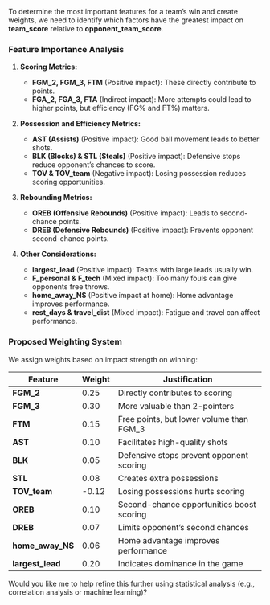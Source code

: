 To determine the most important features for a team’s win and create weights, we need to identify which factors have the greatest impact on **team_score** relative to **opponent_team_score**. 

### **Feature Importance Analysis**
1. **Scoring Metrics:**
   - **FGM_2, FGM_3, FTM** (Positive impact): These directly contribute to points.
   - **FGA_2, FGA_3, FTA** (Indirect impact): More attempts could lead to higher points, but efficiency (FG% and FT%) matters.
   
2. **Possession and Efficiency Metrics:**
   - **AST (Assists)** (Positive impact): Good ball movement leads to better shots.
   - **BLK (Blocks) & STL (Steals)** (Positive impact): Defensive stops reduce opponent’s chances to score.
   - **TOV & TOV_team** (Negative impact): Losing possession reduces scoring opportunities.

3. **Rebounding Metrics:**
   - **OREB (Offensive Rebounds)** (Positive impact): Leads to second-chance points.
   - **DREB (Defensive Rebounds)** (Positive impact): Prevents opponent second-chance points.

4. **Other Considerations:**
   - **largest_lead** (Positive impact): Teams with large leads usually win.
   - **F_personal & F_tech** (Mixed impact): Too many fouls can give opponents free throws.
   - **home_away_NS** (Positive impact at home): Home advantage improves performance.
   - **rest_days & travel_dist** (Mixed impact): Fatigue and travel can affect performance.

### **Proposed Weighting System**
We assign weights based on impact strength on winning:

| Feature | Weight | Justification |
|---------|--------|--------------|
| **FGM_2** | 0.25 | Directly contributes to scoring |
| **FGM_3** | 0.30 | More valuable than 2-pointers |
| **FTM** | 0.15 | Free points, but lower volume than FGM_3 |
| **AST** | 0.10 | Facilitates high-quality shots |
| **BLK** | 0.05 | Defensive stops prevent opponent scoring |
| **STL** | 0.08 | Creates extra possessions |
| **TOV_team** | -0.12 | Losing possessions hurts scoring |
| **OREB** | 0.10 | Second-chance opportunities boost scoring |
| **DREB** | 0.07 | Limits opponent’s second chances |
| **home_away_NS** | 0.06 | Home advantage improves performance |
| **largest_lead** | 0.20 | Indicates dominance in the game |

Would you like me to help refine this further using statistical analysis (e.g., correlation analysis or machine learning)?